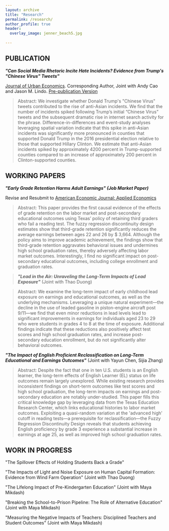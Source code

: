 ```yaml
---
layout: archive
title: "Research"
permalink: /research/
author_profile: true
header:
  overlay_image: jenner_beach5.jpg
  
---
```

## PUBLICATION

***"Can Social Media Rhetoric Incite Hate Incidents? Evidence from Trump's "Chinese Virus" Tweets"***

 <ins>Journal of Urban Economics</ins>. Corresponding Author, Joint with Andy Cao and Jason M. Lindo. [Pre-publication Version](/files/pdf/TrumpTweets.pdf)

> Abstract: We investigate whether Donald Trump's "Chinese Virus" tweets contributed to the rise of anti-Asian incidents. We find that the number of incidents spiked following Trump’s initial “Chinese Virus” tweets and the subsequent dramatic rise in internet search activity for the phrase. Difference-in-differences and event-study analyses leveraging spatial variation indicate that this spike in anti-Asian incidents was significantly more pronounced in counties that supported Donald Trump in the 2016 presidential election relative to those that supported Hillary Clinton. We estimate that anti-Asian incidents spiked by approximately 4200 percent in Trump-supported counties compared to an increase of approximately 200 percent in Clinton-supported counties. 

## WORKING PAPERS

***"Early Grade Retention Harms Adult Earnings" (Job Market Paper)***

Revise and Resubmit to <ins> American Economic Journal: Applied Economics </ins>

> Abstract: This paper provides the first causal evidence of the effects of grade retention on the labor market and post-secondary educational outcomes using Texas’ policy of retaining third graders who fail a reading test. The fuzzy regression discontinuity design estimates show that third-grade retention significantly reduces the average earnings between ages 22 and 26 by $ 3,664. Although the policy aims to improve academic achievement, the findings show that third-grade retention aggravates behavioral issues and undermines high school graduation rates, thereby adversely affecting labor market outcomes. Interestingly, I find no significant impact on post-secondary educational outcomes, including college enrollment and graduation rates.

> ***"Lead in the Air: Unraveling the Long-Term Impacts of Lead Exposure"*** (Joint with Thao Duong)

> Abstract: We examine the long-term impact of early childhood lead exposure on earnings and educational outcomes, as well as the underlying mechanisms. Leveraging a unique natural experiment—the decline in the use of leaded gasoline in piston-engine aircraft post 9/11—we find that even minor reductions in lead levels lead to significant improvements in earnings for individuals aged 23 to 29 who were students in grades 4 to 8 at the time of exposure. Additional findings indicate that these reductions also positively affect test scores and high school graduation rates, and increase post-secondary education enrollment, but do not significantly alter behavioral outcomes.


***"The Impact of English Proficient Reclassification on Long-Term Educational and Earnings Outcomes"*** (Joint with Yayun Chen, Sijia Zhang)

> Abstract: Despite the fact that one in ten U.S. students is an English learner, the long-term effects of English Learner (EL) status on life outcomes remain largely unexplored. While existing research provides inconsistent findings on short-term outcomes like test scores and high school graduation, the long-term impacts on earnings and post-secondary education are notably under-studied. This paper fills this critical knowledge gap by leveraging data from the Texas Education Research Center, which links educational histories to labor market outcomes. Exploiting a quasi-random variation at the 'advanced high' cutoff in reading tests—a prerequisite for reclassification—the Fuzzy Regression Discontinuity Design reveals that students achieving English proficiency by grade 3 experience a substantial increase in earnings at age 25, as well as improved high school graduation rates.


## WORK IN PROGRESS


"The Spillover Effects of Holding Students Back a Grade"

"The Impacts of Light and Noise Exposure on Human Capital Formation: Evidence from Wind Farm Operation" (Joint with Thao Duong)

"The Lifelong Impact of Pre-Kindergarten Education" (Joint with Maya Mikdash)

"Breaking the School-to-Prison Pipeline: The Role of Alternative Education" (Joint with Maya Mikdash)

"Measuring the Negative Impacts of Teachers: Disciplined Teachers and Student Outcomes" (Joint with Maya Mikdash)




